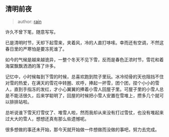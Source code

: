 ## 清明前夜

> author: [rain](https://github.com/rain-rain/book)

许久不曾下笔，随意写写。

已是清明时节，天却下起雪来，夹着风，冷的人直打哆嗦。幸而还有空调，不然这春日里的严寒怕是要冻死谁了。

如今的气候是越来越诡异，一整个冬天不见下雪，反而是春色正浓时节，雪花和着海棠飘飘洒洒的落了许多。

记忆中，小时候每到下雪的时候，总喜欢跑到院子里玩。冰冷彻骨的天也阻挡不住对雪的热爱，在满天的雪花中转圈、欢呼，捧起一抔雪，团个团，捏个小小的雪人，直到手指冻的发红，才小心翼翼的捧着小雪人回屋子里。可屋子里的小雪人总是不能活很久，后来学聪明了，回屋的时候把小雪人安置在雪堆上，攒多几个就可以排排站啦。

总听说谁下雪天打雪仗了、堆雪人啦，然而我却从来没有打过雪仗，也没有堆起来过大大的雪人，想想还真有那么些遗憾呢。

很多想做的事还未开始，那今天就开始做一件想做而没做的事吧，努力去完成。

